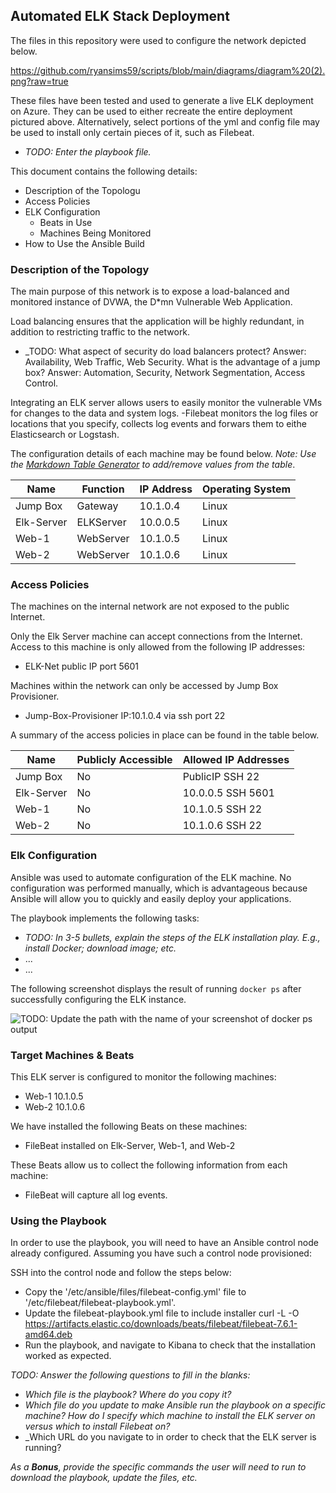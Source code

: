 ## Automated ELK Stack Deployment

The files in this repository were used to configure the network depicted below.

https://github.com/ryansims59/scripts/blob/main/diagrams/diagram%20(2).png?raw=true

These files have been tested and used to generate a live ELK deployment on Azure. They can be used to either recreate the entire deployment pictured above. Alternatively, select portions of the yml and config file may be used to install only certain pieces of it, such as Filebeat.

  - _TODO: Enter the playbook file._

This document contains the following details:
- Description of the Topologu
- Access Policies
- ELK Configuration
  - Beats in Use
  - Machines Being Monitored
- How to Use the Ansible Build


### Description of the Topology

The main purpose of this network is to expose a load-balanced and monitored instance of DVWA, the D*mn Vulnerable Web Application.

Load balancing ensures that the application will be highly redundant, in addition to restricting traffic to the network.
- _TODO: What aspect of security do load balancers protect? 
	Answer: Availability, Web Traffic, Web Security.
What is the advantage of a jump box?
	Answer: Automation, Security, Network Segmentation, Access Control.

Integrating an ELK server allows users to easily monitor the vulnerable VMs for changes to the data and system logs.
-Filebeat monitors the log files or locations that you specify, collects log events and forwars them to eithe Elasticsearch or Logstash.


The configuration details of each machine may be found below.
_Note: Use the [Markdown Table Generator](http://www.tablesgenerator.com/markdown_tables) to add/remove values from the table_.

| Name         | Function | IP Address | Operating System |
|--------------|----------|------------|------------------|
| Jump Box     | Gateway  | 10.1.0.4   | Linux            |
| Elk-Server   | ELKServer| 10.0.0.5   | Linux            |
| Web-1        | WebServer| 10.1.0.5   | Linux            |
| Web-2        | WebServer| 10.1.0.6   | Linux            |

### Access Policies

The machines on the internal network are not exposed to the public Internet. 

Only the Elk Server machine can accept connections from the Internet. Access to this machine is only allowed from the following IP addresses:
- ELK-Net public IP port 5601

Machines within the network can only be accessed by Jump Box Provisioner.
- Jump-Box-Provisioner IP:10.1.0.4 via ssh port 22

A summary of the access policies in place can be found in the table below.

| Name      | Publicly Accessible | Allowed IP Addresses |
|---------- |---------------------|----------------------|
| Jump Box  |      No             | PublicIP SSH 22      |
| Elk-Server|      No             | 10.0.0.5 SSH 5601    |
| Web-1     |      No             | 10.1.0.5 SSH 22      |
| Web-2     |      No             | 10.1.0.6 SSH 22      |
### Elk Configuration

Ansible was used to automate configuration of the ELK machine. No configuration was performed manually, which is advantageous because Ansible will allow you to quickly and easily deploy your applications.

The playbook implements the following tasks:
- _TODO: In 3-5 bullets, explain the steps of the ELK installation play. E.g., install Docker; download image; etc._
- ...
- ...

The following screenshot displays the result of running `docker ps` after successfully configuring the ELK instance.

![TODO: Update the path with the name of your screenshot of docker ps output](Images/docker_ps_output.png)

### Target Machines & Beats
This ELK server is configured to monitor the following machines:
- Web-1 10.1.0.5
- Web-2 10.1.0.6

We have installed the following Beats on these machines:
- FileBeat installed on Elk-Server, Web-1, and Web-2

These Beats allow us to collect the following information from each machine:
- FileBeat will capture all log events.

### Using the Playbook
In order to use the playbook, you will need to have an Ansible control node already configured. Assuming you have such a control node provisioned: 

SSH into the control node and follow the steps below:
- Copy the '/etc/ansible/files/filebeat-config.yml' file to '/etc/filebeat/filebeat-playbook.yml'.
- Update the filebeat-playbook.yml file to include installer 
	curl -L -O https://artifacts.elastic.co/downloads/beats/filebeat/filebeat-7.6.1-amd64.deb
- Run the playbook, and navigate to Kibana to check that the installation worked as expected.

_TODO: Answer the following questions to fill in the blanks:_
- _Which file is the playbook? Where do you copy it?_
- _Which file do you update to make Ansible run the playbook on a specific machine? How do I specify which machine to install the ELK server on versus which to install Filebeat on?_
- _Which URL do you navigate to in order to check that the ELK server is running?

_As a **Bonus**, provide the specific commands the user will need to run to download the playbook, update the files, etc._
